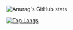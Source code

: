 
<!--
**raytroop/raytroop** is a ✨ _special_ ✨ repository because its `README.md` (this file) appears on your GitHub profile.

Here are some ideas to get you started:

- 🔭 I’m currently working on ...
- 🌱 I’m currently learning ...
- 👯 I’m looking to collaborate on ...
- 🤔 I’m looking for help with ...
- 💬 Ask me about ...
- 📫 How to reach me: ...
- 😄 Pronouns: ...
- ⚡ Fun fact: ...
-->
![Anurag's GitHub stats](https://github-readme-stats.vercel.app/api?username=raytroop&count_private=true&show_icons=true)

[![Top Langs](https://github-readme-stats.vercel.app/api/top-langs/?username=raytroop&hide=javascript,html,jupyter%20notebook&layout=compact)](https://github.com/anuraghazra/github-readme-stats)
